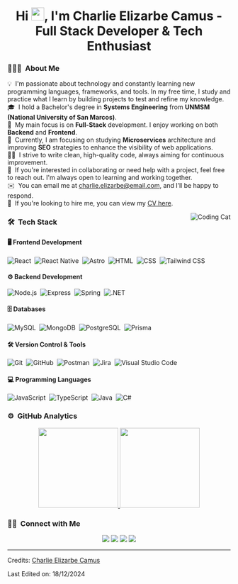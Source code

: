 <h1 align="center"> Hi <img src="https://github.com/TheDudeThatCode/TheDudeThatCode/blob/master/Assets/Hi.gif" width="29px">, I'm Charlie Elizarbe Camus - Full Stack Developer & Tech Enthusiast </h1>

### 👨🏻‍💻 &nbsp;About Me

💡&nbsp; I'm passionate about technology and constantly learning new programming languages, frameworks, and tools. In my free time, I study and practice what I learn by building projects to test and refine my knowledge.\
🎓&nbsp; I hold a Bachelor's degree in **Systems Engineering** from **UNMSM (National University of San Marcos)**.\
🌱&nbsp; My main focus is on **Full-Stack** development. I enjoy working on both **Backend** and **Frontend**.\
🔧&nbsp; Currently, I am focusing on studying **Microservices** architecture and improving **SEO** strategies to enhance the visibility of web applications.\
👨‍💻&nbsp; I strive to write clean, high-quality code, always aiming for continuous improvement.\
💬&nbsp; If you're interested in collaborating or need help with a project, feel free to reach out. I'm always open to learning and working together.\
✉️&nbsp; You can email me at [charlie.elizarbe@email.com](mailto:charlie.elizarbe@email.com), and I’ll be happy to respond.\
📄&nbsp; If you're looking to hire me, you can view my [CV here](https://www.charlieelizarbe.com/cv).

<img alt="Coding Cat" src="https://media1.tenor.com/m/y2JXkY1pXkwAAAAC/cat-computer.gif" align="right"/>

### 🛠 &nbsp;Tech Stack

#### 🖥️ Frontend Development
![React](https://img.shields.io/badge/-React-61DAFB?style=for-the-badge&logo=react&logoColor=black)&nbsp;
![React Native](https://img.shields.io/badge/-React%20Native-61DAFB?style=for-the-badge&logo=react&logoColor=black)&nbsp;
![Astro](https://img.shields.io/badge/Astro-FF5A09?style=for-the-badge&logo=Astro&logoColor=white)&nbsp;
![HTML](https://img.shields.io/badge/-HTML-FF5722?style=for-the-badge&logo=HTML5&logoColor=white)&nbsp;
![CSS](https://img.shields.io/badge/-CSS-2965F1?style=for-the-badge&logo=CSS3&logoColor=white)&nbsp;
![Tailwind CSS](https://img.shields.io/badge/-Tailwind%20CSS-38BDF8?style=for-the-badge&logo=tailwindcss&logoColor=black)&nbsp;

#### ⚙️ Backend Development
![Node.js](https://img.shields.io/badge/-Node.js-3C873A?style=for-the-badge&logo=node.js&logoColor=white)&nbsp;
![Express](https://img.shields.io/badge/-Express-000000?style=for-the-badge&logo=express&logoColor=white)&nbsp;
![Spring](https://img.shields.io/badge/Spring-6DB33F?style=for-the-badge&logo=spring&logoColor=white)&nbsp;
![.NET](https://img.shields.io/badge/NET-5C2D91?style=for-the-badge&logo=dot-net&logoColor=white)&nbsp;

#### 🗄️ Databases
![MySQL](https://img.shields.io/badge/-MySQL-4479A1?style=for-the-badge&logo=mysql&logoColor=white)&nbsp;
![MongoDB](https://img.shields.io/badge/MongoDB-%234ea94b.svg?style=for-the-badge&logo=mongodb&logoColor=white)&nbsp;
![PostgreSQL](https://img.shields.io/badge/-PostgreSQL-316192?style=for-the-badge&logo=postgresql&logoColor=white)&nbsp;
![Prisma](https://img.shields.io/badge/Prisma-2D3748?style=for-the-badge&logo=prisma&logoColor=white)&nbsp;

#### 🛠️ Version Control & Tools
![Git](https://img.shields.io/badge/-Git-F05033?style=for-the-badge&logo=git&logoColor=white)&nbsp;
![GitHub](https://img.shields.io/badge/-GitHub-181717?style=for-the-badge&logo=github&logoColor=white)&nbsp;
![Postman](https://img.shields.io/badge/Postman-FF6C37?style=for-the-badge&logo=postman&logoColor=white)&nbsp;
![Jira](https://img.shields.io/badge/Jira-0052CC?style=for-the-badge&logo=jira&logoColor=white)&nbsp;
![Visual Studio Code](https://img.shields.io/badge/Visual%20Studio%20Code-0078d7.svg?style=for-the-badge&logo=visual-studio-code&logoColor=white)&nbsp;

#### 💻 Programming Languages
![JavaScript](https://img.shields.io/badge/-JavaScript-FFB13B?style=for-the-badge&logo=javascript&logoColor=black)&nbsp;
![TypeScript](https://img.shields.io/badge/-TypeScript-3178C6?style=for-the-badge&logo=typescript&logoColor=white)&nbsp;
![Java](https://img.shields.io/badge/-Java-ED8B00?style=for-the-badge&logo=java&logoColor=white)&nbsp;
![C#](https://img.shields.io/badge/-C%23-68217A?style=for-the-badge&logo=csharp&logoColor=white)&nbsp;

### ⚙️ &nbsp;GitHub Analytics

<p align="center">
  <a href="https://github.com/CharlieFISI">
    <img height="180em" src="https://github-readme-stats-eight-theta.vercel.app/api?username=CharlieFISI&show_icons=true&theme=algolia&include_all_commits=true&count_private=true"/>
  </a>
  <a href="https://github.com/CharlieFISI">
    <img height="180em" src="https://github-readme-stats-eight-theta.vercel.app/api/top-langs/?username=CharlieFISI&layout=compact&langs_count=8&theme=algolia"/>
  </a>
</p>

### 🤝🏻 &nbsp;Connect with Me

<p align="center">
  <a href="https://www.linkedin.com/in/charlieec/"><img src="https://img.shields.io/badge/-Charlie%20Elizarbe-0077B5?style=flat&logo=Linkedin&logoColor=white"/></a>
  <a href="mailto:charlie6_@hotmail.com"><img src="https://img.shields.io/badge/-charlie.elizarbe@email.com-D14836?style=flat&logo=Gmail&logoColor=white"/></a>
  <a href="https://stackoverflow.com/users/28005624/charlie"><img src="https://img.shields.io/badge/-@charliefisi-FF7A00?style=flat&logo=StackOverflow&logoColor=white"/></a>
  <a href="https://hub.docker.com/u/charlie1104"><img src="https://img.shields.io/badge/-@charlieelizarbe-2496ED?style=flat&logo=Docker&logoColor=white"/></a>
</p>

-----
Credits: [Charlie Elizarbe Camus](https://github.com/CharlieFISI)

Last Edited on: 18/12/2024
